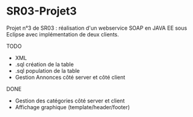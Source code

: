 # SR03-Projet3

Projet n°3 de SR03 : réalisation d'un webservice SOAP en JAVA EE sous Eclipse avec implémentation de deux clients.


TODO

- XML
- .sql création de la table
- .sql population de la table
- Gestion Annonces côté server et côté client

DONE 

- Gestion des catégories côté server et client
- Affichage graphique (template/header/footer)
